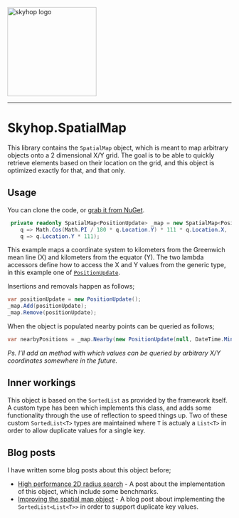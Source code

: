 <a href="https://skyhop.org"><img src="https://skyhop.org/assets/images/skyhop.png" width=200 alt="skyhop logo" /></a>

----

# Skyhop.SpatialMap

This library contains the `SpatialMap` object, which is meant to map arbitrary objects onto a 2 dimensional X/Y grid. The goal is to be able to quickly retrieve elements based on their location on the grid, and this object is optimized exactly for that, and that only.

## Usage

You can clone the code, or [grab it from NuGet](https://www.nuget.org/packages/Skyhop.SpatialMap).

```csharp
 private readonly SpatialMap<PositionUpdate> _map = new SpatialMap<PositionUpdate>(
    q => Math.Cos(Math.PI / 180 * q.Location.Y) * 111 * q.Location.X,
    q => q.Location.Y * 111);
```

This example maps a coordinate system to kilometers from the Greenwich mean line (X) and kilometers from the equator (Y). The two lambda accessors define how to access the X and Y values from the generic type, in this example one of [`PositionUpdate`](https://github.com/skyhop/FlightAnalysis/blob/master/Skyhop.FlightAnalysis/Models/PositionUpdate.cs).

Insertions and removals happen as follows;

```csharp
var positionUpdate = new PositionUpdate();
_map.Add(positionUpdate);
_map.Remove(positionUpdate);
```

When the object is populated nearby points can be queried as follows;

```csharp
var nearbyPositions = _map.Nearby(new PositionUpdate(null, DateTime.MinValue, coordinate.Y, coordinate.X), distance);
```

*Ps. I'll add an method with which values can be queried by arbitrary X/Y coordinates somewhere in the future.*

## Inner workings

This object is based on the `SortedList` as provided by the framework itself. A custom type has been which implements this class, and adds some functionality through the use of reflection to speed things up. Two of these custom `SortedList<T>` types are maintained where `T` is actualy a `List<T>` in order to allow duplicate values for a single key.

## Blog posts

I have written some blog posts about this object before;

- [High performance 2D radius search](https://corstianboerman.com/2020-07-23/high-performance-2d-radius-search.html) - A post about the implementation of this object, which include some benchmarks.
- [Improving the spatial map object](https://corstianboerman.com/2020-10-02/improving-the-spatial-map-object.html) - A blog post about implementing the `SortedList<List<T>>` in order to support duplicate key values.